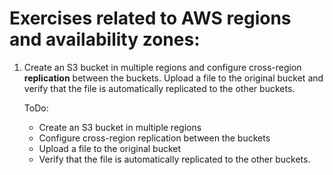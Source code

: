 # Exercises related to AWS regions and availability zones:

1. Create an S3 bucket in multiple regions and configure cross-region **replication** between the buckets. 
   Upload a file to the original bucket and verify that the file is automatically replicated to the other buckets.
   
   ToDo:
   - Create an S3 bucket in multiple regions
   - Configure cross-region replication between the buckets
   - Upload a file to the original bucket
   - Verify that the file is automatically replicated to the other buckets.

